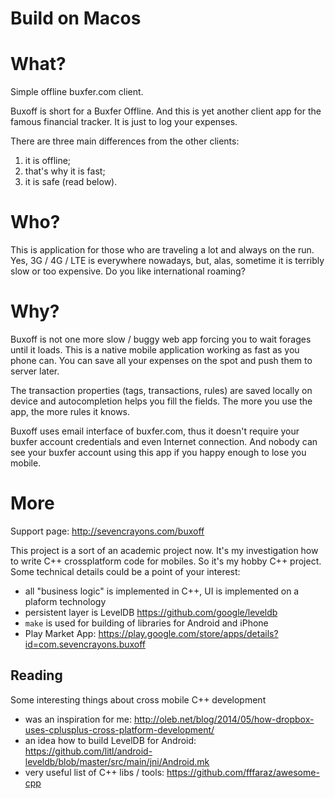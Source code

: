 # Build on Macos

# What?
Simple offline buxfer.com client.

Buxoff is short for a Buxfer Offline. And this is yet another client app for the famous
financial tracker. It is just to log your expenses.

There are three main differences from the other clients:

1. it is offline;
2. that's why it is fast;
3. it is safe (read below).

# Who?
This is application for those who are traveling a lot and always on the run. Yes, 3G / 4G / LTE is everywhere nowadays, but, alas, sometime it is terribly slow or too expensive. Do you like international roaming?

# Why?
Buxoff is not one more slow / buggy web app forcing you to wait forages until it loads.
This is a native mobile application working as fast as you phone can. You can save all your
expenses on the spot and push them to server later.

The transaction properties (tags, transactions, rules) are saved locally on device and autocompletion helps you fill the fields. The more you use the app, the more rules it knows.

Buxoff uses email interface of buxfer.com, thus it doesn't require your buxfer account credentials
and even Internet connection. And nobody can see your buxfer account using this app if you happy enough to lose you mobile.


# More

Support page: http://sevencrayons.com/buxoff

This project is a sort of an academic project now. It's my investigation how to write C++ crossplatform code for mobiles. So it's my hobby C++ project. Some technical details could be a point of your interest:

* all "business logic" is implemented in C++, UI is implemented on a plaform technology
* persistent layer is LevelDB https://github.com/google/leveldb
* `make` is used for building of libraries for Android and iPhone
* Play Market App: https://play.google.com/store/apps/details?id=com.sevencrayons.buxoff


## Reading

Some interesting things about cross mobile C++ development

* was an inspiration for me: http://oleb.net/blog/2014/05/how-dropbox-uses-cplusplus-cross-platform-development/
* an idea how to build LevelDB for Android: https://github.com/litl/android-leveldb/blob/master/src/main/jni/Android.mk
* very useful list of C++ libs / tools: https://github.com/fffaraz/awesome-cpp
